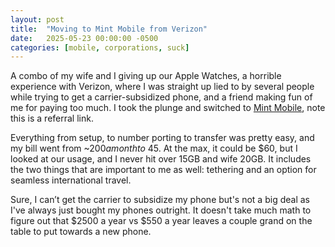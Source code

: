 ```yaml
---
layout: post
title:  "Moving to Mint Mobile from Verizon"
date:   2025-05-23 00:00:00 -0500
categories: [mobile, corporations, suck]
---
```


A combo of my wife and I giving up our Apple Watches, a horrible experience with Verizon, where I was straight up lied to by several people while trying to get a carrier-subsidized phone, and a friend making fun of me for paying too much. I took the plunge and switched to [Mint Mobile](http://fbuy.me/u7KEu), note this is a referral link.

Everything from setup, to number porting to transfer was pretty easy, and my bill went from ~$200 a month to ~$45. At the max, it could be $60, but I looked at our usage, and I never hit over 15GB and wife 20GB. It includes the two things that are important to me as well: tethering and an option for seamless international travel.

Sure, I can’t get the carrier to subsidize my phone but's not a big deal as I've always just bought my phones outright. It doesn't take much math to figure out that $2500 a year vs $550 a year leaves a couple grand on the table to put towards a new phone.

